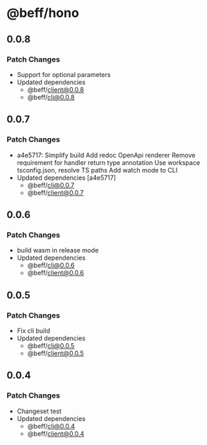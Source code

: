 # @beff/hono

## 0.0.8

### Patch Changes

- Support for optional parameters
- Updated dependencies
  - @beff/client@0.0.8
  - @beff/cli@0.0.8

## 0.0.7

### Patch Changes

- a4e5717: Simplify build
  Add redoc OpenApi renderer
  Remove requirement for handler return type annotation
  Use workspace tsconfig.json, resolve TS paths
  Add watch mode to CLI
- Updated dependencies [a4e5717]
  - @beff/cli@0.0.7
  - @beff/client@0.0.7

## 0.0.6

### Patch Changes

- build wasm in release mode
- Updated dependencies
  - @beff/cli@0.0.6
  - @beff/client@0.0.6

## 0.0.5

### Patch Changes

- Fix cli build
- Updated dependencies
  - @beff/cli@0.0.5
  - @beff/client@0.0.5

## 0.0.4

### Patch Changes

- Changeset test
- Updated dependencies
  - @beff/cli@0.0.4
  - @beff/client@0.0.4
